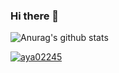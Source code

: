 ### Hi there 👋

![Anurag's github stats](https://github-readme-stats.vercel.app/api?username=DieGlory&show_icons=true&theme=radical)  


[![aya02245](http://mazassumnida.wtf/api/v2/generate_badge?boj={handle})](https://solved.ac/{handle})
<!--
**DieGlory/DieGlory** is a ✨ _special_ ✨ repository because its `README.md` (this file) appears on your GitHub profile.

Here are some ideas to get you started:

- 🔭 I’m currently working on ...
- 🌱 I’m currently learning ...
- 👯 I’m looking to collaborate on ...
- 🤔 I’m looking for help with ...
- 💬 Ask me about ...
- 📫 How to reach me: ...
- 😄 Pronouns: ...
- ⚡ Fun fact: ...
-->

